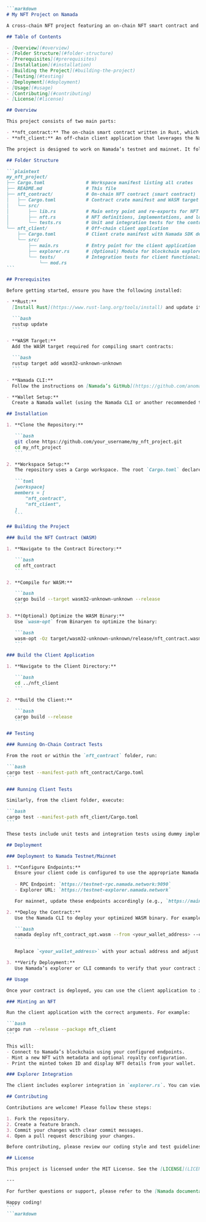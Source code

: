 ````markdown
```markdown
# My NFT Project on Namada

A cross-chain NFT project featuring an on-chain NFT smart contract and an off-chain client for interacting with the Namada blockchain. This project demonstrates how to implement a custom NFT standard on Namada using Rust and WASM, with an integrated client to mint, transfer, and query NFTs. It is organized as a Cargo workspace containing two crates: one for the NFT contract and one for the client application.

## Table of Contents

- [Overview](#overview)
- [Folder Structure](#folder-structure)
- [Prerequisites](#prerequisites)
- [Installation](#installation)
- [Building the Project](#building-the-project)
- [Testing](#testing)
- [Deployment](#deployment)
- [Usage](#usage)
- [Contributing](#contributing)
- [License](#license)

## Overview

This project consists of two main parts:

- **nft_contract:** The on-chain smart contract written in Rust, which implements a robust NFT standard including metadata, privacy, royalties, and transfer logic. The contract compiles to WebAssembly (WASM) to be deployed on Namada.
- **nft_client:** An off-chain client application that leverages the Namada SDK to interact with the deployed NFT contract. It provides functionalities to mint NFTs, transfer them, and query tokens from a wallet.

The project is designed to work on Namada’s testnet and mainnet. It follows modern Rust best practices and provides a clear example of how to structure blockchain projects using a Cargo workspace.

## Folder Structure

```plaintext
my_nft_project/
├── Cargo.toml               # Workspace manifest listing all crates
├── README.md                # This file
├── nft_contract/            # On-chain NFT contract (smart contract)
│   ├── Cargo.toml           # Contract crate manifest and WASM target settings
│   └── src/
│       ├── lib.rs           # Main entry point and re-exports for NFT contract logic
│       ├── nft.rs           # NFT definitions, implementations, and logic
│       └── tests.rs         # Unit and integration tests for the contract
└── nft_client/              # Off-chain client application
    ├── Cargo.toml           # Client crate manifest with Namada SDK dependencies
    └── src/
        ├── main.rs          # Entry point for the client application
        ├── explorer.rs      # (Optional) Module for blockchain explorer integration
        └── tests/           # Integration tests for client functionality
            └── mod.rs
```

## Prerequisites

Before getting started, ensure you have the following installed:

- **Rust:**  
  [Install Rust](https://www.rust-lang.org/tools/install) and update it:

  ```bash
  rustup update
  ```

- **WASM Target:**  
  Add the WASM target required for compiling smart contracts:

  ```bash
  rustup target add wasm32-unknown-unknown
  ```

- **Namada CLI:**  
  Follow the instructions on [Namada’s GitHub](https://github.com/anoma/namada) to install the Namada CLI for interacting with the blockchain.

- **Wallet Setup:**  
  Create a Namada wallet (using the Namada CLI or another recommended tool) and secure your wallet file for signing transactions.

## Installation

1. **Clone the Repository:**

   ```bash
   git clone https://github.com/your_username/my_nft_project.git
   cd my_nft_project
   ```

2. **Workspace Setup:**  
   The repository uses a Cargo workspace. The root `Cargo.toml` declares the workspace members:
   
   ```toml
   [workspace]
   members = [
       "nft_contract",
       "nft_client",
   ]
   ```

## Building the Project

### Build the NFT Contract (WASM)

1. **Navigate to the Contract Directory:**

   ```bash
   cd nft_contract
   ```

2. **Compile for WASM:**

   ```bash
   cargo build --target wasm32-unknown-unknown --release
   ```

3. **(Optional) Optimize the WASM Binary:**  
   Use `wasm-opt` from Binaryen to optimize the binary:

   ```bash
   wasm-opt -Oz target/wasm32-unknown-unknown/release/nft_contract.wasm -o nft_contract_opt.wasm
   ```

### Build the Client Application

1. **Navigate to the Client Directory:**

   ```bash
   cd ../nft_client
   ```

2. **Build the Client:**

   ```bash
   cargo build --release
   ```

## Testing

### Running On-Chain Contract Tests

From the root or within the `nft_contract` folder, run:

```bash
cargo test --manifest-path nft_contract/Cargo.toml
```

### Running Client Tests

Similarly, from the client folder, execute:

```bash
cargo test --manifest-path nft_client/Cargo.toml
```

These tests include unit tests and integration tests using dummy implementations and the Tokio runtime to simulate asynchronous blockchain interactions.

## Deployment

### Deployment to Namada Testnet/Mainnet

1. **Configure Endpoints:**  
   Ensure your client code is configured to use the appropriate Namada endpoints. For example, for testnet use:
   
   - RPC Endpoint: `https://testnet-rpc.namada.network:9090`
   - Explorer URL: `https://testnet-explorer.namada.network`

   For mainnet, update these endpoints accordingly (e.g., `https://mainnet-rpc.namada.network:9090`).

2. **Deploy the Contract:**  
   Use the Namada CLI to deploy your optimized WASM binary. For example:

   ```bash
   namada deploy nft_contract_opt.wasm --from <your_wallet_address> --chain-id mainnet --gas 1000000
   ```

   Replace `<your_wallet_address>` with your actual address and adjust gas values as needed.

3. **Verify Deployment:**  
   Use Namada’s explorer or CLI commands to verify that your contract is deployed successfully.

## Usage

Once your contract is deployed, you can use the client application to interact with it.

### Minting an NFT

Run the client application with the correct arguments. For example:

```bash
cargo run --release --package nft_client
```

This will:
- Connect to Namada’s blockchain using your configured endpoints.
- Mint a new NFT with metadata and optional royalty configuration.
- Print the minted token ID and display NFT details from your wallet.

### Explorer Integration

The client includes explorer integration in `explorer.rs`. You can view your NFTs on the Namada explorer using the generated URLs.

## Contributing

Contributions are welcome! Please follow these steps:

1. Fork the repository.
2. Create a feature branch.
3. Commit your changes with clear commit messages.
4. Open a pull request describing your changes.

Before contributing, please review our coding style and test guidelines.

## License

This project is licensed under the MIT License. See the [LICENSE](LICENSE) file for details.

---

For further questions or support, please refer to the [Namada documentation](https://github.com/anoma/namada) or open an issue in the repository.

Happy coding!
```
```markdown
````